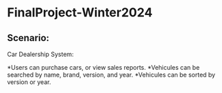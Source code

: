# FinalProject-Winter2024

## Scenario:

Car Dealership System:

*Users can purchase cars, or view sales reports.
*Vehicules can be searched by name, brand, version, and year.
*Vehicules can be sorted by version or year.

